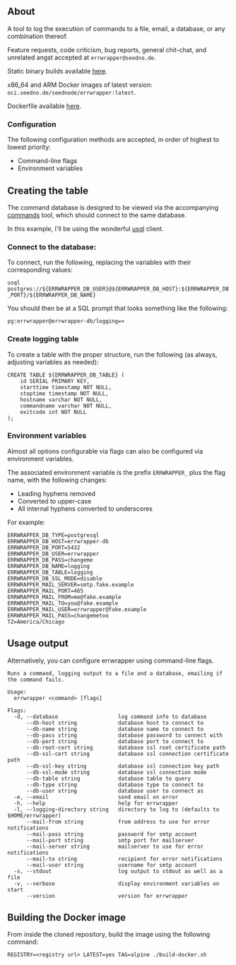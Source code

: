 ## About
A tool to log the execution of commands to a file, email, a database, or any combination thereof.

Feature requests, code criticism, bug reports, general chit-chat, and unrelated angst accepted at `errwrapper@seedno.de`.

Static binary builds available [here](https://cdn.seedno.de/builds/errwrapper).

x86_64 and ARM Docker images of latest version: `oci.seedno.de/seednode/errwrapper:latest`.

Dockerfile available [here](https://github.com/Seednode/errwrapper/blob/master/docker/Dockerfile).

### Configuration
The following configuration methods are accepted, in order of highest to lowest priority:
- Command-line flags
- Environment variables

## Creating the table
The command database is designed to be viewed via the accompanying [commands](https://github.com/Seednode/commands) tool, which should connect to the same database.

In this example, I'll be using the wonderful [usql](https://github.com/xo/usql) client.

### Connect to the database:
To connect, run the following, replacing the variables with their corresponding values:

`usql postgres://${ERRWRAPPER_DB_USER}@${ERRWRAPPER_DB_HOST}:${ERRWRAPPER_DB_PORT}/${ERRWRAPPER_DB_NAME}`

You should then be at a SQL prompt that looks something like the following:

`pg:errwrapper@errwrapper-db/logging=>`

### Create logging table
To create a table with the proper structure, run the following (as always, adjusting variables as needed):
```
CREATE TABLE ${ERRWRAPPER_DB_TABLE} (
	id SERIAL PRIMARY KEY,
	starttime timestamp NOT NULL,
	stoptime timestamp NOT NULL,
	hostname varchar NOT NULL,
	commandname varchar NOT NULL,
	exitcode int NOT NULL
);
```

### Environment variables
Almost all options configurable via flags can also be configured via environment variables.

The associated environment variable is the prefix `ERRWRAPPER_` plus the flag name, with the following changes:
- Leading hyphens removed
- Converted to upper-case
- All internal hyphens converted to underscores

For example:
```
ERRWRAPPER_DB_TYPE=postgresql
ERRWRAPPER_DB_HOST=errwrapper-db
ERRWRAPPER_DB_PORT=5432
ERRWRAPPER_DB_USER=errwrapper
ERRWRAPPER_DB_PASS=changeme
ERRWRAPPER_DB_NAME=logging
ERRWRAPPER_DB_TABLE=logging
ERRWRAPPER_DB_SSL_MODE=disable
ERRWRAPPER_MAIL_SERVER=smtp.fake.example
ERRWRAPPER_MAIL_PORT=465
ERRWRAPPER_MAIL_FROM=me@fake.example
ERRWRAPPER_MAIL_TO=you@fake.example
ERRWRAPPER_MAIL_USER=errwrapper@fake.example
ERRWRAPPER_MAIL_PASS=changemetoo
TZ=America/Chicago
```

## Usage output
Alternatively, you can configure errwrapper using command-line flags.
```
Runs a command, logging output to a file and a database, emailing if the command fails.

Usage:
  errwrapper <command> [flags]

Flags:
  -d, --database                   log command info to database
      --db-host string             database host to connect to
      --db-name string             database name to connect to
      --db-pass string             database password to connect with
      --db-port string             database port to connect to
      --db-root-cert string        database ssl root certificate path
      --db-ssl-cert string         database ssl connection certificate path
      --db-ssl-key string          database ssl connection key path
      --db-ssl-mode string         database ssl connection mode
      --db-table string            database table to query
      --db-type string             database type to connect to
      --db-user string             database user to connect as
  -e, --email                      send email on error
  -h, --help                       help for errwrapper
  -l, --logging-directory string   directory to log to (defaults to $HOME/errwrapper)
      --mail-from string           from address to use for error notifications
      --mail-pass string           password for smtp account
      --mail-port string           smtp port for mailserver
      --mail-server string         mailserver to use for error notifications
      --mail-to string             recipient for error notifications
      --mail-user string           username for smtp account
  -s, --stdout                     log output to stdout as well as a file
  -v, --verbose                    display environment variables on start
      --version                    version for errwrapper
```

## Building the Docker image
From inside the cloned repository, build the image using the following command:

`REGISTRY=<registry url> LATEST=yes TAG=alpine ./build-docker.sh`

